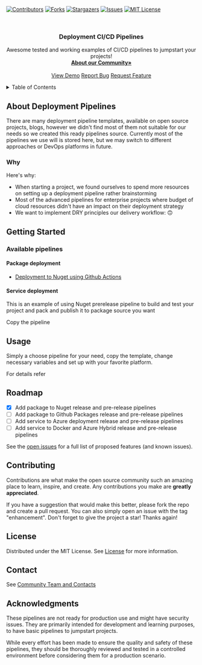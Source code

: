 [![Contributors][contributors-shield]][contributors-url]
[![Forks][forks-shield]][forks-url]
[![Stargazers][stars-shield]][stars-url]
[![Issues][issues-shield]][issues-url]
[![MIT License][license-shield]][license-url]

<br />
<div align="center">

  <h3 align="center">Deployment CI/CD Pipelines</h3>

  <p align="center">
    Awesome tested and working examples of CI/CD pipelines to jumpstart your projects!
    <br />
    <a href="https://github.com/WoW-2-0"><strong>About our Community»</strong></a>
    <br />
    <br />
    <a href="https://github.com/othneildrew/Best-README-Template">View Demo</a>
    <a href="https://github.com/othneildrew/Best-README-Template/issues/new?labels=bug&template=bug-report---.md">Report Bug</a>
    <a href="https://github.com/othneildrew/Best-README-Template/issues/new?labels=enhancement&template=feature-request---.md">Request Feature</a>
  </p>
</div>

<details>
  <summary>Table of Contents</summary>
  <ol>
    <li>
      <a href="#about-the-project">About Deployment Pipelines</a>
      <ul>
        <li><a href="#why">Why</a></li>
      </ul>
      <ul>
        <li><a href="#built-with">How to create your pipeline</a></li>
      </ul>
    </li>
    <li><a href="#usage">Usage</a></li>
    <li><a href="#roadmap">Roadmap</a></li>
    <li><a href="#contributing">Contributing</a></li>
    <li><a href="#license">License</a></li>
    <li><a href="#contact">Contact</a></li>
    <li><a href="#acknowledgments">Acknowledgments</a></li>
  </ol>
</details>

## About Deployment Pipelines

There are many deployment pipeline templates, available on open source projects, blogs, however we didn't find most of them not suitable for our needs so we created this ready pipelines source. Currently most of the pipelines we use will is stored here, but we may switch to different approaches or DevOps platforms in future. 

### Why

Here's why:
* When starting a project, we found ourselves to spend more resources on setting up a deployment pipeline rather brainstorming
* Most of the advanced pipelines for enterprise projects where budget of cloud resources didn't have an impact on their deployment strategy
* We want to implement DRY principles our delivery workflow: 🙃

## Getting Started

### Available pipelines

#### Package deployment

- [Deployment to Nuget using Github Actions](./src/package-pipelines/nuget/github-actions-pipelines/README.md)

#### Service deployment

This is an example of using Nuget prerelease pipeline to build and test your project and pack and publish it to package source you want

Copy the pipeline

## Usage

Simply a choose pipeline for your need, copy the template, change necessary variables and set up with your favorite platform.

For details refer 

## Roadmap

- [x] Add package to Nuget release and pre-release pipelines
- [ ] Add package to Github Packages release and pre-release pipelines
- [ ] Add service to Azure deployment release and pre-release pipelines
- [ ] Add service to Docker and Azure Hybrid release and pre-release pipelines

See the [open issues](https://github.com/WoW-2-0-Backbone/Backbone.Pipelines/issues) for a full list of proposed features (and known issues).

## Contributing

Contributions are what make the open source community such an amazing place to learn, inspire, and create. Any contributions you make are **greatly appreciated**.

If you have a suggestion that would make this better, please fork the repo and create a pull request. You can also simply open an issue with the tag "enhancement".
Don't forget to give the project a star! Thanks again!

## License

Distributed under the MIT License. See [License](./LICENSE.txt) for more information.

## Contact

See [Community Team and Contacts](sultonbek_rakhimov)

## Acknowledgments

These pipelines are not ready for production use and might have security issues. They are primarily intended for development and learning purposes, to have basic pipelines to jumpstart projects. 

While every effort has been made to ensure the quality and safety of these pipelines, they should be thoroughly reviewed and tested in a controlled environment before considering them for a production scenario. 

[contributors-shield]: https://img.shields.io/github/contributors/WoW-2-0-Backbone/Backbone.Pipelines.svg?style=for-the-badge
[contributors-url]: https://github.com/WoW-2-0-Backbone/Backbone.Pipelines/graphs/contributors
[forks-shield]: https://img.shields.io/github/forks/WoW-2-0-Backbone/Backbone.Pipelines.svg?style=for-the-badge
[forks-url]: https://github.com/WoW-2-0-Backbone/Backbone.Pipelines/network/members
[stars-shield]: https://img.shields.io/github/stars/WoW-2-0-Backbone/Backbone.Pipelines.svg?style=for-the-badge
[stars-url]: https://github.com/WoW-2-0-Backbone/Backbone.Pipelines/stargazers
[issues-shield]: https://img.shields.io/github/issues/WoW-2-0-Backbone/Backbone.Pipelines.svg?style=for-the-badge
[issues-url]: https://github.com/WoW-2-0-Backbone/Backbone.Pipelines/issues
[license-shield]: https://img.shields.io/github/license/WoW-2-0-Backbone/Backbone.Pipelines.svg?style=for-the-badge
[license-url]: https://github.com/WoW-2-0-Backbone/Backbone.Pipelines/main/LICENSE.txt